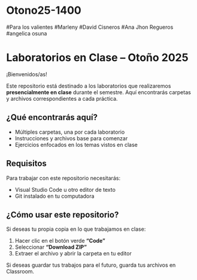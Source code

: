 # Otono25-1400
#Para los valientes
#Marleny
#David Cisneros 
#Ana
Jhon Regueros
#angelica osuna 

# Laboratorios en Clase – Otoño 2025

¡Bienvenidos/as!

Este repositorio está destinado a los laboratorios que realizaremos **presencialmente en clase** durante el semestre. Aquí encontrarás carpetas y archivos correspondientes a cada práctica.

## ¿Qué encontrarás aquí?

- Múltiples carpetas, una por cada laboratorio
- Instrucciones y archivos base para comenzar
- Ejercicios enfocados en los temas vistos en clase

## Requisitos

Para trabajar con este repositorio necesitarás:

- Visual Studio Code u otro editor de texto
- Git instalado en tu computadora

## ¿Cómo usar este repositorio?

Si deseas tu propia copia en lo que trabajamos en clase:

1. Hacer clic en el botón verde **“Code”**
2. Seleccionar **“Download ZIP”**
3. Extraer el archivo y abrir la carpeta en tu editor


Si deseas guardar tus trabajos para el futuro, guarda tus archivos en Classroom.
